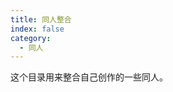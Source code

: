 ```yaml
---
title: 同人整合
index: false
category:
  - 同人
---
```


这个目录用来整合自己创作的一些同人。

<!-- more -->

<AutoCatalog />